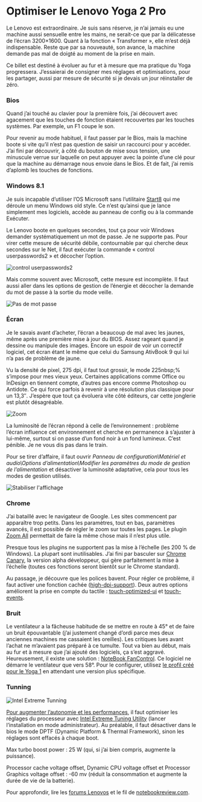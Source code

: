 # Optimiser le Lenovo Yoga 2 Pro

Le Lenovo est extraordinaire. Je suis sans réserve, je n’ai jamais eu une machine aussi sensuelle entre les mains, ne serait-ce que par la délicatesse de l’écran 3200×1600. Quant à la fonction « Transformer », elle m’est déjà indispensable. Reste que par sa nouveauté, son avance, la machine demande pas mal de doigté au moment de la prise en main.<span id="more-33796"></span>

Ce billet est destiné à évoluer au fur et à mesure que ma pratique du Yoga progressera. J’essaierai de consigner mes réglages et optimisations, pour les partager, aussi par mesure de sécurité si je devais un jour réinstaller de zéro.

### Bios

Quand j’ai touché au clavier pour la première fois, j’ai découvert avec agacement que les touches de fonction étaient recouvertes par les touches systèmes. Par exemple, un F1 coupe le son.

Pour revenir au mode habituel, il faut passer par le Bios, mais la machine boote si vite qu’il n’est pas question de saisir un raccourci pour y accéder. J’ai fini par découvrir, à côté du bouton de mise sous tension, une minuscule verrue sur laquelle on peut appuyer avec la pointe d’une clé pour que la machine au démarrage nous envoie dans le Bios. Et de fait, j’ai remis d’aplomb les touches de fonctions.

### Windows 8.1

Je suis incapable d’utiliser l’OS Microsoft sans l’utilitaire [Start8](http://www.stardock.com/products/start8/) qui me déroule un menu Windows old style. Ce n’est qu’ainsi que je lance simplement mes logiciels, accède au panneau de config ou à la commande Exécuter.

Le Lenovo boote en quelques secondes, tout ça pour voir Windows demander systématiquement un mot de passe. Je ne supporte pas. Pour virer cette mesure de sécurité débile, contournable par qui cherche deux secondes sur le Net, il faut exécuter la commande « control userpasswords2 » et décocher l’option.

![control userpasswords2 ](https://tcrouzet.com/images_tc/2013/11/lenovo2.png)

Mais comme souvent avec Microsoft, cette mesure est incomplète. Il faut aussi aller dans les options de gestion de l’énergie et décocher la demande du mot de passe à la sortie du mode veille.

![Pas de mot passe](https://tcrouzet.com/images_tc/2013/11/lenovo3.png)

### Écran

Je le savais avant d’acheter, l’écran a beaucoup de mal avec les jaunes, même après une première mise à jour du BIOS. Assez rageant quand je dessine ou manipule des images. Encore un espoir de voir un correctif logiciel, cet écran étant le même que celui du Samsung AtivBook 9 qui lui n’a pas de problème de jaune.

Vu la densité de pixel, 275 dpi, il faut tout grossir, le mode 225nbsp;% s’impose pour mes vieux yeux. Certaines applications comme Office ou InDesign en tiennent compte, d’autres pas encore comme Photoshop ou Antidote. Ce qui force parfois à revenir à une résolution plus classique pour un 13,3″. J’espère que tout ça évoluera vite côté éditeurs, car cette jonglerie est plutôt désagréable.

![Zoom](https://tcrouzet.com/images_tc/2013/11/lenovo4.png)

La luminosité de l’écran répond à celle de l’environnement : problème l’écran influence cet environnement et cherche en permanence à s’ajuster à lui-même, surtout si on passe d’un fond noir à un fond lumineux. C’est pénible. Je ne vous dis pas dans le train.

Pour se tirer d’affaire, il faut ouvrir *Panneau de configuration\\Matériel et audio\\Options d’alimentation\\Modifier les paramètres du mode de gestion de l’alimentation* et désactiver la luminosité adaptative, cela pour tous les modes de gestion utilisés.

![Stabiliser l'affichage](https://tcrouzet.com/images_tc/2013/11/lenovo1.png)

### Chrome

J’ai bataillé avec le navigateur de Google. Les sites commencent par apparaître trop petits. Dans les paramètres, tout en bas, paramètres avancés, il est possible de régler le zoom sur toutes les pages. Le plugin [Zoom All](https://chrome.google.com/webstore/detail/zoom-all/bcdohnadaogihannocnmahifljmhdkoe) permettait de faire la même chose mais il n’est plus utile.

Presque tous les plugins ne supportent pas la mise à l’échelle (les 200 % de Windows). La plupart sont inutilisables. J’ai fini par basculer sur [Chrome Canary](https://www.google.com/intl/fr/chrome/browser/canary.html), la version alpha développeur, qui gère parfaitement la mise à l’échelle (toutes ces fonctions seront bientôt sur le Chrome standard).

Au passage, je découvre que les polices bavent. Pour régler ce problème, il faut activer une fonction cachée ([high-dpi-support](chrome://flags/)). Deux autres options améliorent la prise en compte du tactile : [touch-optimized-ui](chrome://flags/) et [touch-events](chrome://flags/).

### Bruit

Le ventilateur a la fâcheuse habitude de se mettre en route à 45° et de faire un bruit épouvantable (j’ai justement changé d’ordi parce mes deux anciennes machines me cassaient les oreilles). Les critiques lues avant l’achat ne m’avaient pas préparé à ce tumulte. Tout va bien au début, mais au fur et à mesure que j’ai ajouté des logiciels, ça s’est aggravé. Heureusement, il existe une solution : [NoteBook FanControl](http://www.computerbase.de/forum/showthread.php?t=1070494). Ce logiciel ne démarre le ventilateur que vers 58°. Pour le configurer, utilisez [le profil créé pour le Yoga 1](https://skydrive.live.com/?cid=ea2d96343f2fe4b6&id=EA2D96343F2FE4B6%214059&authkey=!AMCMtsEjpVHMnEY) en attendant une version plus spécifique.

### Tunning

![Intel Extreme Tunning](https://tcrouzet.com/images_tc/2013/11/lenovo5.png)

[Pour augmenter l’autonomie et les performances](http://forum.notebookreview.com/ideapad-essential/735546-undervolting-unleashing-thermal-headroom-yoga-pro-2-a.html), il faut optimiser les réglages du processeur avec [Intel Extreme Tuning Utility](http://www.intel.fr/content/www/fr/fr/motherboards/desktop-motherboards/desktop-boards-software-extreme-tuning-utility.html) (lancer l’installation en mode administrateur). Au préalable, il faut désactiver dans le bios le mode DPTF (Dynamic Platform &amp; Thermal Framework), sinon les réglages sont effacés à chaque boot.

Max turbo boost power : 25 W (qui, si j’ai bien compris, augmente la puissance).

Processor cache voltage offset, Dynamic CPU voltage offset et Processor Graphics voltage offset : -60 mv (réduit la consommation et augmente la durée de vie de la batterie).

Pour approfondir, lire les [forums Lenovos](http://forums.lenovo.com/) et le fil de [notebookreview.com](http://forum.notebookreview.com/ideapad-essential/735166-yoga-2-pro-owners-thread.html).